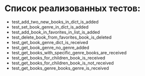 # Список реализованных тестов:
- test_add_two_new_books_in_dict_is_added
- test_set_book_genre_in_dict_is_added
- test_add_book_in_favorites_in_list_is_added
- test_delete_book_from_favorites_book_is_deleted
- test_get_book_genre_dict_is_received
- test_get_book_genre_no_genre_added
- test_get_books_with_specific_genre_books_are_received
- test_get_books_for_children_book_is_received
- test_get_books_for_children_book_is_not_received
- test_get_books_genre_books_genre_is_received 
